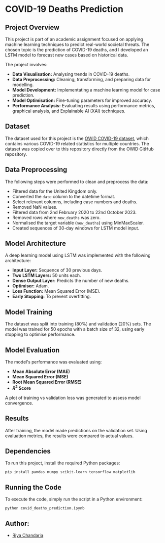 # COVID-19 Deaths Prediction

## Project Overview
This project is part of an academic assignment focused on applying machine learning techniques to predict real-world societal threats. The chosen topic is the prediction of COVID-19 deaths, and I developed an LSTM model to forecast new cases based on historical data.  

The project involves:
- **Data Visualisation:** Analysing trends in COVID-19 deaths.
- **Data Preprocessing:** Cleaning, transforming, and preparing data for modelling.
- **Model Development:** Implementating a machine learning model for case prediction.
- **Model Optimisation:** Fine-tuning parameters for improved accuracy.
- **Performance Analysis:** Evaluating results using performance metrics, graphical analysis, and Explainable AI (XAI) techniques.

## Dataset
The dataset used for this project is the [OWID COVID-19 dataset](https://github.com/owid/covid-19-data/blob/master/public/data/owid-covid-data.csv), which contains various COVID-19 related statistics for multiple countries. The dataset was copied over to this repository directly from the OWID GitHub repository.
 
## Data Preprocessing

The following steps were performed to clean and preprocess the data:
- Filtered data for the United Kingdom only.
- Converted the `date` column to the datetime format.
- Select relevant columns, including case numbers and deaths.
- Removed NaN values.
- Filtered data from 2nd February 2020 to 22nd October 2023.
- Removed rows where `new_deaths` was zero.
- Normalised the target variable (`new_deaths`) using MinMaxScaler.
- Created sequences of 30-day windows for LSTM model input.

## Model Architecture

A deep learning model using LSTM was implemented with the following architecture:
- **Input Layer:** Sequence of 30 previous days.
- **Two LSTM Layers:** 50 units each.
- **Dense Output Layer:** Predicts the number of new deaths.
- **Optimiser:** Adam.
- **Loss Function:** Mean Squared Error (MSE).
- **Early Stopping:** To prevent overfitting.

## Model Training

The dataset was split into training (80%) and validation (20%) sets. The model was trained for 50 epochs with a batch size of 32, using early stopping to optimise performance.

## Model Evaluation

The model's performance was evaluated using:
- **Mean Absolute Error (MAE)**
- **Mean Squared Error (MSE)**
- **Root Mean Squared Error (RMSE)**
- **$R^2$ Score**

A plot of training vs validation loss was generated to assess model convergence.

## Results

After training, the model made predictions on the validation set. Using evaluation metrics, the results were compared to actual values.

## Dependencies

To run this project, install the required Python packages:

```pip install pandas numpy scikit-learn tensorflow matplotlib```

## Running the Code

To execute the code, simply run the script in a Python environment:

```python covid_deaths_prediction.ipynb```

## Author:
- [Riya Chandaria](https://github.com/riyachandaria)

